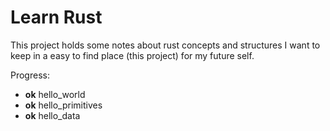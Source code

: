 # Learn Rust

This project holds some notes about rust concepts and structures I want to keep in a easy
to find place (this project) for my future self. 

Progress:

* **ok** hello_world 
* **ok** hello_primitives 
* **ok** hello_data 